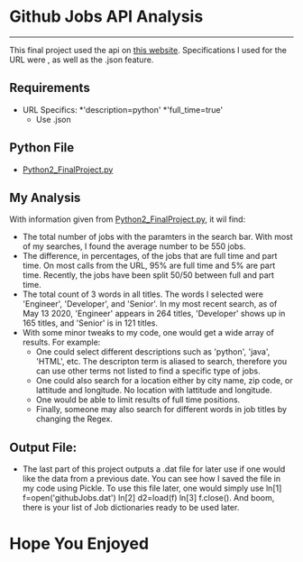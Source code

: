 # Github Jobs API Analysis
---
This final project used the api on [this website](https://jobs.github.com/api). Specifications I used for the URL were , as well as the .json feature. 
## Requirements
* URL Specifics: 
	*'description=python' 
	*'full_time=true'
	* Use .json


## Python File
* [Python2_FinalProject.py](https://github.com/eric-wisniewski/cit129_ccac/blob/master/Python2FinalProject/Python2_FinalProject.py)

## My Analysis

With information given from [Python2_FinalProject.py](https://github.com/eric-wisniewski/cit129_ccac/blob/master/Python2FinalProject/Python2_FinalProject.py), it wil find:
* The total number of jobs with the paramters in the search bar. With most of my searches, I found the average number to be 550 jobs.
* The difference, in percentages, of the jobs that are full time and part time. On most calls from the URL, 95% are full time and 5% are part time. Recently, the jobs have been split 50/50 between full and part time.
* The total count of 3 words in all titles. The words I selected were 'Engineer', 'Developer', and 'Senior'. In my most recent search, as of May 13 2020, 'Engineer' appears in 264 titles, 'Developer' shows up in 165 titles, and 'Senior' is in 121 titles.
* With some minor tweaks to my code, one would get a wide array of results. For example:
	* One could select different descriptions such as 'python', 'java', 'HTML', etc. The descripton term is aliased to search, therefore you can use other terms not listed to find a specific type of jobs.
	* One could also search for a location either by city name, zip code, or lattitude and longitude. No location with lattitude and longitude. 
	* One would be able to limit results of full time positions.
	* Finally, someone may also search for different words in job titles by changing the Regex.

## Output File:
* The last part of this project outputs a .dat file for later use if one would like the data from a previous date. You can see how I saved the file in my code using Pickle. To use this file later, one would simply use ln[1] f=open('githubJobs.dat') ln[2] d2=load(f) ln[3] f.close(). And boom, there is your list of Job dictionaries ready to be used later. 

# Hope You Enjoyed